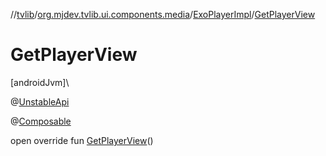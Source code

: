 //[tvlib](../../../index.md)/[org.mjdev.tvlib.ui.components.media](../index.md)/[ExoPlayerImpl](index.md)/[GetPlayerView](-get-player-view.md)

# GetPlayerView

[androidJvm]\

@[UnstableApi](https://developer.android.com/reference/kotlin/androidx/media3/common/util/UnstableApi.html)

@[Composable](https://developer.android.com/reference/kotlin/androidx/compose/runtime/Composable.html)

open override fun [GetPlayerView](-get-player-view.md)()
